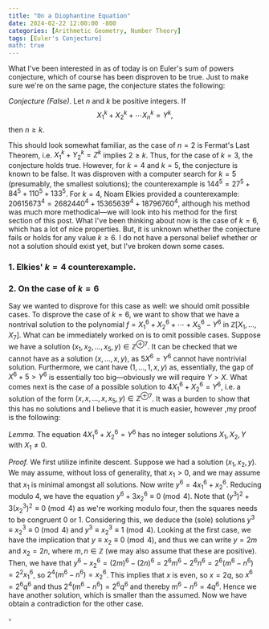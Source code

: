 ```yaml
---
title: "On a Diophantine Equation"
date: 2024-02-22 12:00:00 -800
categories: [Arithmetic Geometry, Number Theory]
tags: [Euler's Conjecture]
math: true
---
```

What I've been interested in as of today is on Euler's sum of powers conjecture, which of course has been disproven to be true. Just to make sure we're on the same page, the conjecture states the following:

*Conjecture (False)*. Let $n$ and $k$ be positive integers. If 
$$ X_1^k + X_2^k + \cdots X_n^k = Y^k,$$
 then $n \geq k$.

This should look somewhat familiar, as the case of $n = 2$ is Fermat's Last Theorem, i.e. $X_1^k + Y_2^k = Z^k$ implies $2 \geq k$. Thus, for the case of $k = 3$, the conjecture holds true. However, for $k=4$ and $k=5$, the conjecture is known to be false. It was disproven with a computer search for $k=5$ (presumably, the smallest solutions); the counterexample is $144^5 = 27^5 + 84^5 + 110^5 + 133^5$. For $k =4$, Noam Elkies provided a counterexample: $20615673^{4}=2682440^{4}+15365639^{4}+18796760^{4}$, although his method was much more methodical—we will look into his method for the first section of this post. What I've been thinking about now is the case of $k = 6$, which has a lot of nice properties. But, it is unknown whether the conjecture fails or holds for any value $k \geq 6$. I do not have a personal belief whether or not a solution should exist yet, but I've broken down some cases. 


### 1. Elkies' $k=4$ counterexample.


### 2. On the case of $k=6$
Say we wanted to disprove for this case as well: we should omit possible cases. To disprove the case of $k=6$, we want to show that we have a nontrival solution to the polynomial $f = X_1^6 + X_2^6 + \cdots + X_5^6 - Y^6$  in $\mathbb Z [X_1, \ldots, X_7]$. What can be immediately worked on is to omit possible cases. Suppose we have a solution $(x_1, x_2,\ldots, x_5, y) \in \mathbb Z^{\oplus 7}$. It can be checked that we cannot have as a solution $(x, \ldots, x, y)$, as $5X^6 = Y^6$ cannot have nontrivial solution. Furthermore, we cant have $(1, \ldots, 1, x, y)$ as, essentially, the gap of $X^6 + 5 >Y^6$ is essentially too big—obviously we will require $Y>X$. What comes next is the case of a possible solution to $4 X_1^6 + X_2^6 = Y^6$, i.e. a solution of the form $(x, x, \ldots, x, x_5, y) \in \mathbb Z^{\oplus 7}$. It was a burden to show that this has no solutions and I believe that it is much easier, however ,my proof is the following:


*Lemma.* The equation $4X_1^6 + X_2^6 = Y^6$ has no integer solutions $X_1, X_2, Y$ with $X_1 \neq 0$.

*Proof.* We first utilize infinite descent. Suppose we had a solution $(x_1, x_2, y)$. We may assume, without loss of generality, that $x_1>0$, and we may assume that $x_1$ is minimal amongst all solutions. Now write $y^6 = 4x_1^6 + x_2^6$. Reducing modulo $4$, we have the equation $y^6 +3x_2^6 \equiv 0 \pmod 4$. Note that $(y^3)^2 + 3(x_2^3)^2 \equiv 0 \pmod 4$ as we're working modulo four, then the squares needs to be congruent $0$ or $1$. Considering this, we deduce the (sole) solutions $y^3 \equiv x_2^3 \equiv 0 \pmod 4$ and $y^3 \equiv x_2^3 \equiv 1 \pmod 4$.   Looking at the first case, we have the implication that $y \equiv x_2 \equiv 0 \pmod 4$, and thus we can write $y =2m$ and $x_2 = 2n$, where $m,n \in \mathbb Z$ (we may also assume that these are positive). Then, we have that $y^6-x_2^6 = (2m)^6 - (2n)^6 = 2^6 m^6 -2^6 n^6= 2^6(m^6-n^6)=  2^2x_1^6$, so $2^4 (m^6-n^6) = x_2^6$. This implies that $x$ is even, so $x = 2q$, so $x^6 = 2^6 q^6$ and thus $2^4 (m^6-n^6) = 2^6 q^6$ and thereby $m^6-n^6 = 4q^6$. Hence we have another solution, which is smaller than the assumed. Now we have obtain a contradiction for the other case. 

$\square$